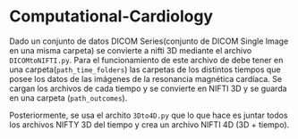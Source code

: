 # Computational-Cardiology

Dado un conjunto de datos DICOM Series(conjunto de DICOM Single Image en una misma carpeta) se convierte a nifti 3D mediante el archivo `DICOMtoNIFTI.py`. Para el funcionamiento de este archivo de debe tener en una carpeta(`path_time_folders`) las carpetas de los distintos tiempos que posee los datos de las imágenes de la resonancia magnética cardíaca. Se cargan los archivos de cada tiempo y se convierte en NIFTI 3D y se guarda en una carpeta (`path_outcomes`).

Posteriormente, se usa el archito `3Dto4D.py` que lo que hace es juntar todos los archivos NIFTY 3D del tiempo y crea un archivo NIFTI 4D (3D + tiempo).
